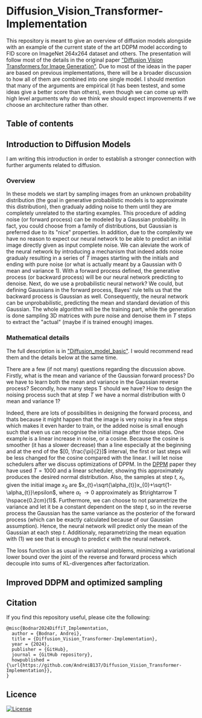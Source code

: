 # Diffusion_Vision_Transformer-Implementation

This repository is meant to give an overview of diffusion models alongside with an example of the current state of the art DDPM model according to FID score on ImageNet 264x264 dataset and others. The presentation will follow most of the details in the original paper ["Diffusion Vision Transformers for Image Generation"](https://arxiv.org/pdf/2312.02139). Due to most of the ideas in the paper are based on previous implementations, there will be a broader discussion to how all of them are combined into one single model. I should mention that many of the arguments are empirical (it has been testest, and some ideas give a better score than others), even though we can come up with high level arguments why do we think we should expect improvements if we choose an architecture rather than other.

## Table of contents


## Introduction to Diffusion Models

I am writing this introduction in order to establish a stronger connection with further arguments related to diffusion.

### Overview

In these models we start by sampling images from an unknown probability distribution (the goal in generative probabilistic models is to approximate this distribution), then gradualy adding noise to them until they are completely unrelated to the starting examples. This procedure of adding noise (or forward process) can be modeled by a Gaussian probability. In fact, you could choose from a family of distributions, but Gaussian is preferred due to its "nice" properties. In addition, due to the complexity we have no reason to expect our neural network to be able to predict an initial image directly given as input complete noise. We can aleviate the work of the neural network by introducing a mechanism that indeed adds noise gradualy resulting in a series of $T$ images starting with the initials and ending with pure noise (or what is actually meant by a Gaussian with 0 mean and variance 1). With a forward process defined, the generative process (or backward process) will be our neural network predicting to denoise. Next, do we use a probabilistic neural network? We could, but defining Gaussians in the forward process, Bayes' rule tells us that the backward process is Gaussian as well. Consequently, the neural network can be unprobabilistic, predicting the mean and standard deviation of this Gaussian. The whole algorithm will be the training part, while the generation is done sampling 3D matrices with pure noise and denoise them in $T$ steps to extract the "actual" (maybe if is trained enough) images. 

### Mathematical details

The full description is in ["Diffusion_model_basic"](https://github.com/AndreiB137/Diffusion_Vision_Transformer-Implementation/blob/main/Diffusion_model_basic.pdf). I would recommend read them and the details below at the same time. 

There are a few (if not many) questions regarding the discussion above. Firstly, what is the mean and variance of the Gaussian forward process? Do we have to learn both the mean and variance in the Gaussian reverse process? Secondly, how many steps T should we have? How to design the noising process such that at step $T$ we have a normal distribution with 0 mean and variance 1?

Indeed, there are lots of possibilities in designing the forward process, and thats because it might happen that the image is very noisy in a few steps which makes it even harder to train, or the added noise is small enough such that even us can recognise the initial image after those steps. One example is a linear increase in noise, or a cosine. Because the cosine is smoother (it has a slower decrease) than a line especially at the beginning and at the end of the $[0, \frac{\pi}{2}]$ interval, the first or last steps will be less changed for the cosine compared with the linear. I will let noise schedulers after we discuss optimizations of DPPM. In the [DPPM](https://arxiv.org/pdf/2006.11239) paper they have used $T = 1000$ and a linear scheduler, showing this approximately produces the desired normal distribution. Also, the samples at step $t$, $x_{t}$, given the initial image $x_{0}$ are $x_{t}=\sqrt{\alpha_{t}}x_{0}+\sqrt{1-\alpha_{t}}\epsilon$, where $\alpha_{t}$ $\rightarrow 0$ approximately as $t\rightarrow T \hspace{0.2cm}(1)$. Furthermore, we can choose to not parametrize the variance and let it be a constant dependent on the step $t$, so in the reverse process the Gaussian has the same variance as the posterior of the forward process (which can be exactly calculated because of our Gaussian assumption). Hence, the neural network will predict only the mean of the Gaussian at each step $t$. Additionaly, reparametrizing the mean equation with $(1)$ we see that is enough to predict $\epsilon$ with the neural network.

The loss function is as usual in variatonal problems, minimizing a variational lower bound over the joint of the reverse and forward process which decouple into sums of KL-divergences after factorization.

## Improved DDPM and optimized sampling

## Citation

If you find this repository useful, please cite the following:

```
@misc{Bodnar2024DiffiT_Implementation,
  author = {Bodnar, Andrei},
  title = {Diffusion_Vision_Transformer-Implementation},
  year = {2024},
  publisher = {GitHub},
  journal = {GitHub repository},
  howpublished = {\url{https://github.com/AndreiB137/Diffusion_Vision_Transformer-Implementation}},
}
```

## Licence

[![License](https://img.shields.io/badge/License-BSD_3--Clause-blue.svg)](LICENSE)




